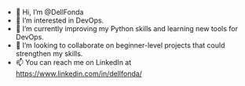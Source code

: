 - 👋 Hi, I’m @DellFonda
- 👀 I’m interested in DevOps.
- 🌱 I’m currently improving my Python skills and learning new tools for DevOps.
- 💞️ I’m looking to collaborate on beginner-level projects that could strengthen my skills.
- 📫 You can reach me on LinkedIn at https://www.linkedin.com/in/dellfonda/
